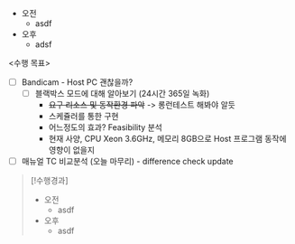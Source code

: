 - 오전
	- asdf
- 오후
	- adsf

<수행 목표>
- [ ] Bandicam - Host PC 괜찮을까?
	- [ ] 블랙박스 모드에 대해 알아보기 (24시간 365일 녹화)
		- ~~요구 리소스 및 동작환경 파악~~ -> 롱런테스트 해봐야 알듯
		- 스케쥴러를 통한 구현
		- 어느정도의 효과? Feasibility 분석
		- 현재 사양, CPU Xeon 3.6GHz, 메모리 8GB으로 Host 프로그램 동작에 영향이 없을지
- [ ] 매뉴얼 TC 비교분석 (오늘 마무리) - difference check update

>[!수행경과]
>- 오전
>	- asdf
>- 오후
>	- asdf

